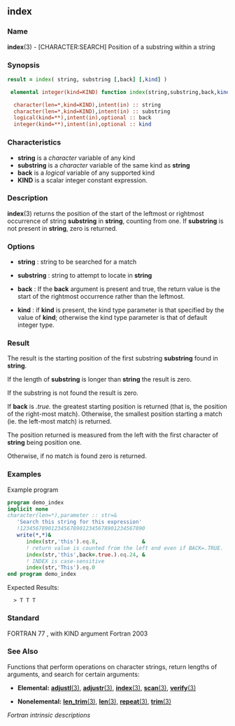 ## index

### **Name**

**index**(3) - \[CHARACTER:SEARCH\] Position of a substring within a string

### **Synopsis**
```fortran
result = index( string, substring [,back] [,kind] )
```
```fortran
 elemental integer(kind=KIND) function index(string,substring,back,kind)

  character(len=*,kind=KIND),intent(in) :: string
  character(len=*,kind=KIND),intent(in) :: substring
  logical(kind=**),intent(in),optional :: back
  integer(kind=**),intent(in),optional :: kind
```
### **Characteristics**

- **string** is a _character_ variable of any kind
- **substring** is a _character_ variable of the same kind as **string**
- **back** is a _logical_ variable of any supported kind
- **KIND** is a scalar integer constant expression.

### **Description**

  **index**(3) returns the position of the start of the leftmost
  or rightmost occurrence of string **substring** in **string**,
  counting from one. If **substring** is not present in **string**,
  zero is returned.

### **Options**

- **string**
  : string to be searched for a match

- **substring**
  : string to attempt to locate in **string**

- **back**
  : If the **back** argument is present and true, the return value is the
  start of the rightmost occurrence rather than the leftmost.

- **kind**
  : if **kind** is present, the kind type parameter is that specified by the value of
    **kind**; otherwise the kind type parameter is that of default integer type.


### **Result**

  The result is the starting position of the first substring
  **substring** found in **string**.

  If the length of **substring** is longer than **string** the result
  is zero.

  If the substring is not found the result is zero.

  If **back** is _.true._ the greatest starting position is returned
  (that is, the position of the right-most match). Otherwise,
  the smallest position starting a match (ie. the left-most match)
  is returned.

  The position returned is measured from the left with the first
  character of **string** being position one.

  Otherwise, if no match is found zero is returned.

### **Examples**

Example program
```fortran
program demo_index
implicit none
character(len=*),parameter :: str=&
   'Search this string for this expression'
   !1234567890123456789012345678901234567890
   write(*,*)&
      index(str,'this').eq.8,              &
      ! return value is counted from the left end even if BACK=.TRUE.
      index(str,'this',back=.true.).eq.24, &
      ! INDEX is case-sensitive
      index(str,'This').eq.0
end program demo_index
```
Expected Results:

```text
  > T T T
```
### **Standard**

FORTRAN 77 , with KIND argument Fortran 2003

### **See Also**

Functions that perform operations on character strings, return lengths
of arguments, and search for certain arguments:

- **Elemental:**
  [**adjustl**(3)](#adjustl), [**adjustr**(3)](#adjustr), [**index**(3)](#index),
  [**scan**(3)](#scan), [**verify**(3)](#verify)

- **Nonelemental:**
  [**len_trim**(3)](#len_trim),
  [**len**(3)](#len),
  [**repeat**(3)](#repeat), [**trim**(3)](#trim)

 _Fortran intrinsic descriptions_
